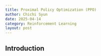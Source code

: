 ```yaml
---
title: Proximal Policy Optimization (PPO)
author: Chichi Syun
date: 2025-04-14
category: Reinforcement Learning
layout: post
---
```


## Introduction  
